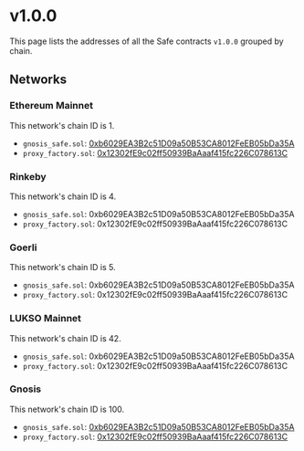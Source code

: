 # v1.0.0

This page lists the addresses of all the Safe contracts `v1.0.0` grouped by chain.

## Networks

### Ethereum Mainnet

This network's chain ID is 1.

- `gnosis_safe.sol`: [0xb6029EA3B2c51D09a50B53CA8012FeEB05bDa35A](https://etherscan.io/address/0xb6029EA3B2c51D09a50B53CA8012FeEB05bDa35A)
- `proxy_factory.sol`: [0x12302fE9c02ff50939BaAaaf415fc226C078613C](https://etherscan.io/address/0x12302fE9c02ff50939BaAaaf415fc226C078613C)


### Rinkeby

This network's chain ID is 4.

- `gnosis_safe.sol`: 0xb6029EA3B2c51D09a50B53CA8012FeEB05bDa35A
- `proxy_factory.sol`: 0x12302fE9c02ff50939BaAaaf415fc226C078613C


### Goerli

This network's chain ID is 5.

- `gnosis_safe.sol`: 0xb6029EA3B2c51D09a50B53CA8012FeEB05bDa35A
- `proxy_factory.sol`: 0x12302fE9c02ff50939BaAaaf415fc226C078613C


### LUKSO Mainnet

This network's chain ID is 42.

- `gnosis_safe.sol`: 0xb6029EA3B2c51D09a50B53CA8012FeEB05bDa35A
- `proxy_factory.sol`: 0x12302fE9c02ff50939BaAaaf415fc226C078613C


### Gnosis

This network's chain ID is 100.

- `gnosis_safe.sol`: [0xb6029EA3B2c51D09a50B53CA8012FeEB05bDa35A](https://gnosisscan.io/address/0xb6029EA3B2c51D09a50B53CA8012FeEB05bDa35A)
- `proxy_factory.sol`: [0x12302fE9c02ff50939BaAaaf415fc226C078613C](https://gnosisscan.io/address/0x12302fE9c02ff50939BaAaaf415fc226C078613C)


    